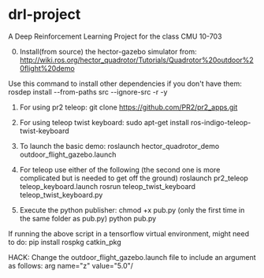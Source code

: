 # drl-project
A Deep Reinforcement Learning Project for the class CMU 10-703

0. Install(from source) the hector-gazebo simulator from:
http://wiki.ros.org/hector_quadrotor/Tutorials/Quadrotor%20outdoor%20flight%20demo

Use this command to install other dependencies if you don't have them:
rosdep install --from-paths src --ignore-src -r -y

1. For using pr2 teleop:
git clone https://github.com/PR2/pr2_apps.git

2. For using teleop twist keyboard:
sudo apt-get install ros-indigo-teleop-twist-keyboard

3. To launch the basic demo:
roslaunch hector_quadrotor_demo outdoor_flight_gazebo.launch

4. For teleop use either of the following (the second one is more complicated but is needed to get off the ground)
roslaunch pr2_teleop teleop_keyboard.launch
rosrun teleop_twist_keyboard teleop_twist_keyboard.py

5. Execute the python publisher:
chmod +x pub.py (only the first time in the same folder as pub.py)
python pub.py

If running the above script in a tensorflow virtual environment, might need to do:
pip install rospkg catkin_pkg

HACK: Change the outdoor_flight_gazebo.launch file to include an argument as follows:
arg name="z" value="5.0"/ 
